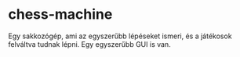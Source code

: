 # chess-machine
Egy sakkozógép, ami az egyszerűbb lépéseket ismeri, és a játékosok felváltva tudnak lépni.
Egy egyszerűbb GUI is van.
